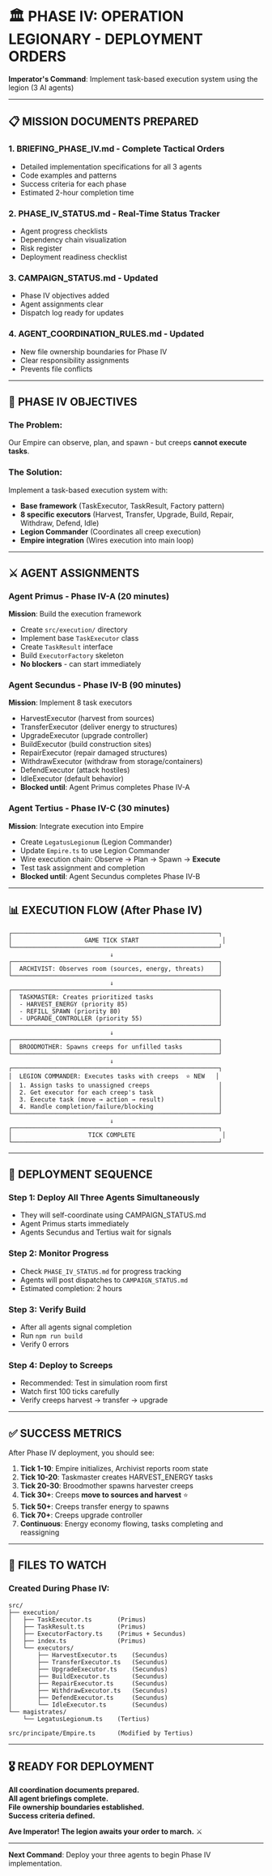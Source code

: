 # 🏛️ PHASE IV: OPERATION LEGIONARY - DEPLOYMENT ORDERS

**Imperator's Command**: Implement task-based execution system using the legion (3 AI agents)

---

## 📋 MISSION DOCUMENTS PREPARED

### 1. **BRIEFING_PHASE_IV.md** - Complete Tactical Orders
   - Detailed implementation specifications for all 3 agents
   - Code examples and patterns
   - Success criteria for each phase
   - Estimated 2-hour completion time

### 2. **PHASE_IV_STATUS.md** - Real-Time Status Tracker
   - Agent progress checklists
   - Dependency chain visualization
   - Risk register
   - Deployment readiness checklist

### 3. **CAMPAIGN_STATUS.md** - Updated
   - Phase IV objectives added
   - Agent assignments clear
   - Dispatch log ready for updates

### 4. **AGENT_COORDINATION_RULES.md** - Updated
   - New file ownership boundaries for Phase IV
   - Clear responsibility assignments
   - Prevents file conflicts

---

## 🎯 PHASE IV OBJECTIVES

### **The Problem**:
Our Empire can observe, plan, and spawn - but creeps **cannot execute tasks**.

### **The Solution**:
Implement a task-based execution system with:
- **Base framework** (TaskExecutor, TaskResult, Factory pattern)
- **8 specific executors** (Harvest, Transfer, Upgrade, Build, Repair, Withdraw, Defend, Idle)
- **Legion Commander** (Coordinates all creep execution)
- **Empire integration** (Wires execution into main loop)

---

## ⚔️ AGENT ASSIGNMENTS

### **Agent Primus** - Phase IV-A (20 minutes)
**Mission**: Build the execution framework
- Create `src/execution/` directory
- Implement base `TaskExecutor` class
- Create `TaskResult` interface
- Build `ExecutorFactory` skeleton
- **No blockers** - can start immediately

### **Agent Secundus** - Phase IV-B (90 minutes)
**Mission**: Implement 8 task executors
- HarvestExecutor (harvest from sources)
- TransferExecutor (deliver energy to structures)
- UpgradeExecutor (upgrade controller)
- BuildExecutor (build construction sites)
- RepairExecutor (repair damaged structures)
- WithdrawExecutor (withdraw from storage/containers)
- DefendExecutor (attack hostiles)
- IdleExecutor (default behavior)
- **Blocked until**: Agent Primus completes Phase IV-A

### **Agent Tertius** - Phase IV-C (30 minutes)
**Mission**: Integrate execution into Empire
- Create `LegatusLegionum` (Legion Commander)
- Update `Empire.ts` to use Legion Commander
- Wire execution chain: Observe → Plan → Spawn → **Execute**
- Test task assignment and completion
- **Blocked until**: Agent Secundus completes Phase IV-B

---

## 📊 EXECUTION FLOW (After Phase IV)

```
┌─────────────────────────────────────────────────────────┐
│                    GAME TICK START                       │
└─────────────────────────────────────────────────────────┘
                            ↓
┌─────────────────────────────────────────────────────────┐
│  ARCHIVIST: Observes room (sources, energy, threats)    │
└─────────────────────────────────────────────────────────┘
                            ↓
┌─────────────────────────────────────────────────────────┐
│  TASKMASTER: Creates prioritized tasks                  │
│  - HARVEST_ENERGY (priority 85)                         │
│  - REFILL_SPAWN (priority 80)                           │
│  - UPGRADE_CONTROLLER (priority 55)                     │
└─────────────────────────────────────────────────────────┘
                            ↓
┌─────────────────────────────────────────────────────────┐
│  BROODMOTHER: Spawns creeps for unfilled tasks          │
└─────────────────────────────────────────────────────────┘
                            ↓
┌─────────────────────────────────────────────────────────┐
│  LEGION COMMANDER: Executes tasks with creeps  ⭐ NEW   │
│  1. Assign tasks to unassigned creeps                   │
│  2. Get executor for each creep's task                  │
│  3. Execute task (move → action → result)               │
│  4. Handle completion/failure/blocking                  │
└─────────────────────────────────────────────────────────┘
                            ↓
┌─────────────────────────────────────────────────────────┐
│                     TICK COMPLETE                        │
└─────────────────────────────────────────────────────────┘
```

---

## 🚀 DEPLOYMENT SEQUENCE

### **Step 1**: Deploy All Three Agents Simultaneously
- They will self-coordinate using CAMPAIGN_STATUS.md
- Agent Primus starts immediately
- Agents Secundus and Tertius wait for signals

### **Step 2**: Monitor Progress
- Check `PHASE_IV_STATUS.md` for progress tracking
- Agents will post dispatches to `CAMPAIGN_STATUS.md`
- Estimated completion: 2 hours

### **Step 3**: Verify Build
- After all agents signal completion
- Run `npm run build`
- Verify 0 errors

### **Step 4**: Deploy to Screeps
- Recommended: Test in simulation room first
- Watch first 100 ticks carefully
- Verify creeps harvest → transfer → upgrade

---

## ✅ SUCCESS METRICS

After Phase IV deployment, you should see:

1. **Tick 1-10**: Empire initializes, Archivist reports room state
2. **Tick 10-20**: Taskmaster creates HARVEST_ENERGY tasks
3. **Tick 20-30**: Broodmother spawns harvester creeps
4. **Tick 30+**: Creeps **move to sources and harvest** ⭐
5. **Tick 50+**: Creeps transfer energy to spawns
6. **Tick 70+**: Creeps upgrade controller
7. **Continuous**: Energy economy flowing, tasks completing and reassigning

---

## 📁 FILES TO WATCH

### **Created During Phase IV**:
```
src/
├── execution/
│   ├── TaskExecutor.ts       (Primus)
│   ├── TaskResult.ts         (Primus)
│   ├── ExecutorFactory.ts    (Primus + Secundus)
│   ├── index.ts              (Primus)
│   └── executors/
│       ├── HarvestExecutor.ts    (Secundus)
│       ├── TransferExecutor.ts   (Secundus)
│       ├── UpgradeExecutor.ts    (Secundus)
│       ├── BuildExecutor.ts      (Secundus)
│       ├── RepairExecutor.ts     (Secundus)
│       ├── WithdrawExecutor.ts   (Secundus)
│       ├── DefendExecutor.ts     (Secundus)
│       └── IdleExecutor.ts       (Secundus)
└── magistrates/
    └── LegatusLegionum.ts    (Tertius)

src/principate/Empire.ts      (Modified by Tertius)
```

---

## 🎖️ READY FOR DEPLOYMENT

**All coordination documents prepared.**  
**All agent briefings complete.**  
**File ownership boundaries established.**  
**Success criteria defined.**

**Ave Imperator! The legion awaits your order to march.** ⚔️

---

**Next Command**: Deploy your three agents to begin Phase IV implementation.
